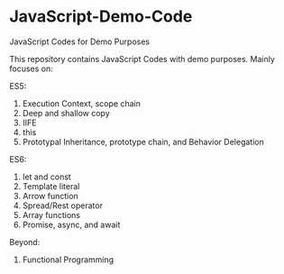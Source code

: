 # JavaScript-Demo-Code
JavaScript Codes for Demo Purposes

This repository contains JavaScript Codes with demo purposes.
Mainly focuses on:

ES5:
1. Execution Context, scope chain
2. Deep and shallow copy
3. IIFE
4. this
5. Prototypal Inheritance, prototype chain, and Behavior Delegation

ES6:
1. let and const
2. Template literal
3. Arrow function
4. Spread/Rest operator
5. Array functions
6. Promise, async, and await

Beyond:
1. Functional Programming
